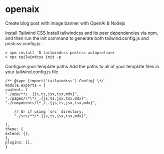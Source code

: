 # openaix

Create blog post with image banner with OpenAi &amp; Nodejs

Install Tailwind CSS
Install tailwindcss and its peer dependencies via npm, and then run the init command to generate both tailwind.config.js and postcss.config.js.

```
> npm install -D tailwindcss postcss autoprefixer
> npx tailwindcss init -p
```

Configure your template paths
Add the paths to all of your template files in your tailwind.config.js file.

```
/** @type {import('tailwindcss').Config} \*/
module.exports = {
content: [
"./app/**/_.{js,ts,jsx,tsx,mdx}",
"./pages/\*\*/_.{js,ts,jsx,tsx,mdx}",
"./components/\*_/_.{js,ts,jsx,tsx,mdx}",

    // Or if using `src` directory:
    "./src/**/*.{js,ts,jsx,tsx,mdx}",

],
theme: {
extend: {},
},
plugins: [],
}
```
